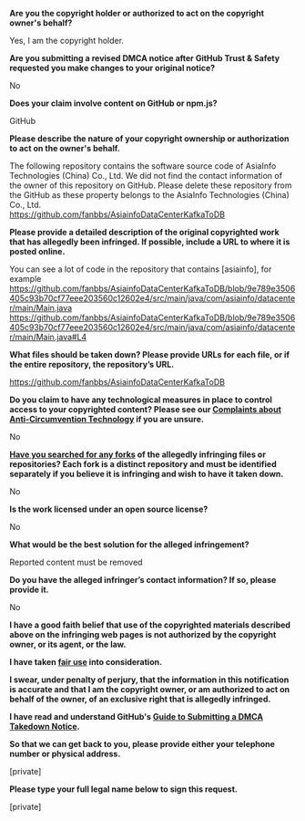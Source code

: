 **Are you the copyright holder or authorized to act on the copyright owner's behalf?**

Yes, I am the copyright holder.

**Are you submitting a revised DMCA notice after GitHub Trust & Safety requested you make changes to your original notice?**

No

**Does your claim involve content on GitHub or npm.js?**

GitHub

**Please describe the nature of your copyright ownership or authorization to act on the owner's behalf.**

The following repository contains the software source code of AsiaInfo Technologies (China) Co., Ltd. We did not find the contact information of the owner of this repository on GitHub. Please delete these repository from the GitHub as these property belongs to the AsiaInfo Technologies (China) Co., Ltd.  
https://github.com/fanbbs/AsiainfoDataCenterKafkaToDB

**Please provide a detailed description of the original copyrighted work that has allegedly been infringed. If possible, include a URL to where it is posted online.**

You can see a lot of code in the repository that contains [asiainfo], for example  
https://github.com/fanbbs/AsiainfoDataCenterKafkaToDB/blob/9e789e3506405c93b70cf77eee203560c12602e4/src/main/java/com/asiainfo/datacenter/main/Main.java  
https://github.com/fanbbs/AsiainfoDataCenterKafkaToDB/blob/9e789e3506405c93b70cf77eee203560c12602e4/src/main/java/com/asiainfo/datacenter/main/Main.java#L4

**What files should be taken down? Please provide URLs for each file, or if the entire repository, the repository’s URL.**

https://github.com/fanbbs/AsiainfoDataCenterKafkaToDB

**Do you claim to have any technological measures in place to control access to your copyrighted content? Please see our <a href="https://docs.github.com/articles/guide-to-submitting-a-dmca-takedown-notice#complaints-about-anti-circumvention-technology">Complaints about Anti-Circumvention Technology</a> if you are unsure.**

No

**<a href="https://docs.github.com/articles/dmca-takedown-policy#b-what-about-forks-or-whats-a-fork">Have you searched for any forks</a> of the allegedly infringing files or repositories? Each fork is a distinct repository and must be identified separately if you believe it is infringing and wish to have it taken down.**

No

**Is the work licensed under an open source license?**

No

**What would be the best solution for the alleged infringement?**

Reported content must be removed

**Do you have the alleged infringer’s contact information? If so, please provide it.**

No

**I have a good faith belief that use of the copyrighted materials described above on the infringing web pages is not authorized by the copyright owner, or its agent, or the law.**

**I have taken <a href="https://www.lumendatabase.org/topics/22">fair use</a> into consideration.**

**I swear, under penalty of perjury, that the information in this notification is accurate and that I am the copyright owner, or am authorized to act on behalf of the owner, of an exclusive right that is allegedly infringed.**

**I have read and understand GitHub's <a href="https://docs.github.com/articles/guide-to-submitting-a-dmca-takedown-notice/">Guide to Submitting a DMCA Takedown Notice</a>.**

**So that we can get back to you, please provide either your telephone number or physical address.**

[private]

**Please type your full legal name below to sign this request.**

[private]
